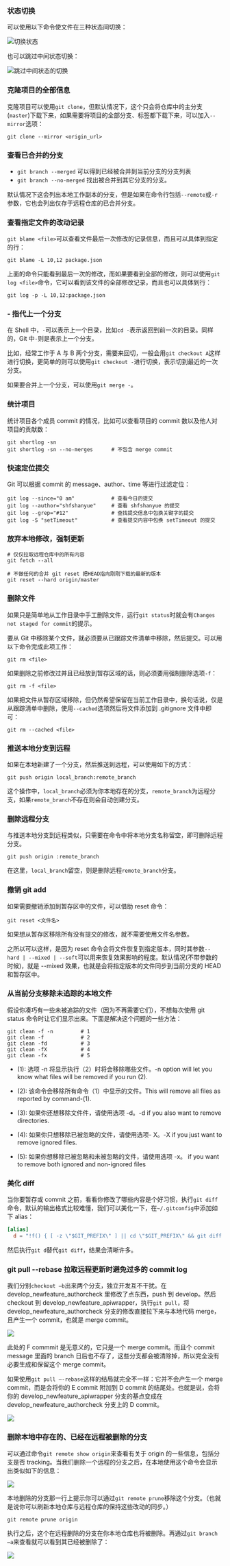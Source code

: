 ### 状态切换

可以使用以下命令使文件在三种状态间切换：

![切换状态](http://cnd.qiniu.lin07ux.cn/markdown/1464932592834.png)

也可以跳过中间状态切换：

![跳过中间状态的切换](http://cnd.qiniu.lin07ux.cn/markdown/1464932635964.png)

### 克隆项目的全部信息

克隆项目可以使用`git clone`，但默认情况下，这个只会将仓库中的主分支(`master`)下载下来，如果需要将项目的全部分支、标签都下载下来，可以加入`--mirror`选项：

```shell
git clone --mirror <origin_url>
```

### 查看已合并的分支

* `git branch --merged` 可以得到已经被合并到当前分支的分支列表
* `git branch --no-merged` 找出被合并到其它分支的分支。

默认情况下这会列出本地工作副本的分支，但是如果在命令行包括`--remote`或`-r`参数，它也会列出仅存于远程仓库的已合并分支。

### 查看指定文件的改动记录

`git blame <file>`可以查看文件最后一次修改的记录信息，而且可以具体到指定的行：

```shell
git blame -L 10,12 package.json
```

上面的命令只能看到最后一次的修改，而如果要看到全部的修改，则可以使用`git log <file>`命令，它可以看到该文件的全部修改记录，而且也可以具体到行：

```shell
git log -p -L 10,12:package.json
```

### - 指代上一个分支

在 Shell 中，`-`可以表示上一个目录，比如`cd -`表示返回到前一次的目录。同样的，Git 中`-`则是表示上一个分支。

比如，经常工作于 A 与 B 两个分支，需要来回切，一般会用`git checkout A`这样进行切换，更简单的则可以使用`git checkout -`进行切换，表示切到最近的一次分支。

如果要合并上一个分支，可以使用`git merge -`。

### 统计项目

统计项目各个成员 commit 的情况，比如可以查看项目的 commit 数以及他人对项目的贡献数：

```shell
git shortlog -sn
git shortlog -sn --no-merges      # 不包含 merge commit
```

### 快速定位提交

Git 可以根据 commit 的 message、author、time 等进行过滤定位：

```shell
git log --since="0 am" 　　　      # 查看今日的提交
git log --author="shfshanyue"     # 查看 shfshanyue 的提交
git log --grep="#12"              # 查找提交信息中包换关键字的提交
git log -S "setTimeout"           # 查看提交内容中包换 setTimeout 的提交
```

### 放弃本地修改，强制更新

```git
# 仅仅拉取远程仓库中的所有内容
git fetch --all

# 不做任何的合并 git reset 把HEAD指向刚刚下载的最新的版本
git reset --hard origin/master
```

### 删除文件

如果只是简单地从工作目录中手工删除文件，运行`git status`时就会有`Changes not staged for commit`的提示。

要从 Git 中移除某个文件，就必须要从已跟踪文件清单中移除，然后提交。可以用以下命令完成此项工作：

`git rm <file>`

如果删除之前修改过并且已经放到暂存区域的话，则必须要用强制删除选项`-f`：

`git rm -f <file>`

如果把文件从暂存区域移除，但仍然希望保留在当前工作目录中，换句话说，仅是从跟踪清单中删除，使用`--cached`选项然后将文件添加到 .gitignore 文件中即可：

`git rm --cached <file>`


### 推送本地分支到远程

如果在本地新建了一个分支，然后推送到远程，可以使用如下的方式：

`git push origin local_branch:remote_branch`

这个操作中，`local_branch`必须为你本地存在的分支，`remote_branch`为远程分支，如果`remote_branch`不存在则会自动创建分支。

### 删除远程分支

与推送本地分支到远程类似，只需要在命令中将本地分支名称留空，即可删除远程分支。

`git push origin :remote_branch`

在这里，`local_branch`留空，则是删除远程`remote_branch`分支。

### 撤销 git add

如果需要撤销添加到暂存区中的文件，可以借助 reset 命令：

`git reset <文件名>`

如果想从暂存区移除所有没有提交的修改，就不需要使用文件名参数。

之所以可以这样，是因为 reset 命令会将文件恢复到指定版本，同时其参数`--hard | --mixed | --soft`可以用来恢复效果影响的程度。默认情况(不带参数的时候)，就是 --mixed 效果，也就是会将指定版本的文件同步到当前分支的 HEAD 和暂存区中。

### 从当前分支移除未追踪的本地文件

假设你凑巧有一些未被追踪的文件（因为不再需要它们），不想每次使用 git status 命令时让它们显示出来。下面是解决这个问题的一些方法：

```shell
git clean -f -n         # 1
git clean -f            # 2
git clean -fd           # 3
git clean -fX           # 4
git clean -fx           # 5
```

* (1): 选项 -n 将显示执行（2）时将会移除哪些文件。-n option will let you know what files will be removed if you run (2).

* (2): 该命令会移除所有命令（1）中显示的文件。This will remove all files as reported by command-(1).

* (3): 如果你还想移除文件件，请使用选项 -d。-d if you also want to remove directories.

* (4): 如果你只想移除已被忽略的文件，请使用选项- X。-X if you just want to remove ignored files.

* (5): 如果你想移除已被忽略和未被忽略的文件，请使用选项 -x。 if you want to remove both ignored and non-ignored files

### 美化 diff

当你要暂存或 commit 之前，看看你修改了哪些内容是个好习惯，执行`git diff`命令，默认的输出格式比较难懂，我们可以美化一下，在`~/.gitconfig`中添加如下 alias：

```conf
[alias]
  d = "!f() { [ -z \"$GIT_PREFIX\" ] || cd \"$GIT_PREFIX\" && git diff --color \"$@\" | diff-so-fancy  | less --tabs=4 -    RFX; }; f"
```

然后执行`git d`替代`git diff`，结果会清晰许多。

### git pull --rebase 拉取远程更新时避免过多的 commit log

我们分别`checkout –b`出来两个分支，独立开发互不干扰。在 develop_newfeature_authorcheck 里修改了点东西，push 到 develop。然后 checkout 到 develop_newfeature_apiwrapper，执行`git pull`，将 develop_newfeature_authorcheck 分支的修改直接拉下来与本地代码 merge，且产生一个 commit，也就是 merge commit。

![](http://cnd.qiniu.lin07ux.cn/markdown/1479049400931.png)

此处的 F commmit 是无意义的，它只是一个 merge commit。而且个 commit message 里面的 branch 日后也不存了，这些分支都会被清除掉，所以完全没有必要生成和保留这个 merge commit。

如果使用`git pull –-rebase`这样的结局就完全不一样：它并不会产生一个 merge commit，而是会将你的 E commit 附加到 D commit 的结尾处。也就是说，会将你的 develop_newfeature_apiwrapper 分支的基点变成在 develop_newfeature_authorcheck 分支上的 D commit。

![](http://cnd.qiniu.lin07ux.cn/markdown/1479049586790.png)

### 删除本地中存在的、已经在远程被删除的分支

可以通过命令`git remote show origin`来查看有关于 origin 的一些信息，包括分支是否 tracking。当我们删除一个远程的分支之后，在本地使用这个命令会显示出类似如下的信息：

![](http://cnd.qiniu.lin07ux.cn/markdown/1479049827419.png)

本地删除的分支那一行上提示你可以通过`git remote prune`移除这个分支。（也就是说你可以刷新本地仓库与远程仓库的保持这些改动的同步。）

```git
git remote prune origin
```

执行之后，这个在远程删除的分支在你本地仓库也将被删除。再通过`git branch –a`来查看就可以看到其已经被删除了：

![](http://cnd.qiniu.lin07ux.cn/markdown/1479049942671.png)


